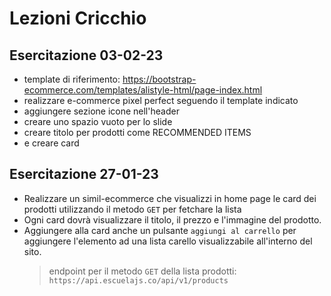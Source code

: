# Lezioni Cricchio

## Esercitazione 03-02-23

- template di riferimento: https://bootstrap-ecommerce.com/templates/alistyle-html/page-index.html
- realizzare e-commerce pixel perfect seguendo il template indicato
- aggiungere sezione icone nell'header
- creare uno spazio vuoto per lo slide
- creare titolo per prodotti come RECOMMENDED ITEMS
- e creare card

## Esercitazione 27-01-23

- Realizzare un simil-ecommerce che visualizzi in home page le card dei prodotti utilizzando il metodo `GET` per fetchare la lista
- Ogni card dovrà visualizzare il titolo, il prezzo e l'immagine del prodotto.
- Aggiungere alla card anche un pulsante `aggiungi al carrello` per aggiungere l'elemento ad una lista carello visualizzabile all'interno del sito.
  > endpoint per il metodo `GET` della lista prodotti: `https://api.escuelajs.co/api/v1/products`
